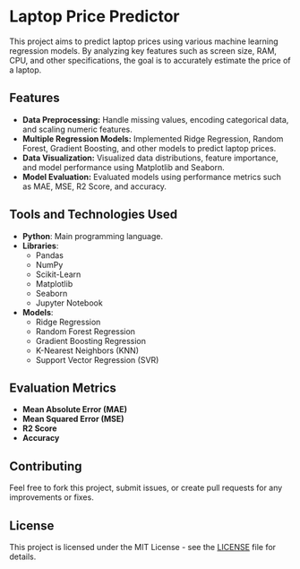 # Laptop Price Predictor

This project aims to predict laptop prices using various machine learning regression models. By analyzing key features such as screen size, RAM, CPU, and other specifications, the goal is to accurately estimate the price of a laptop.

## Features

- **Data Preprocessing:** Handle missing values, encoding categorical data, and scaling numeric features.
- **Multiple Regression Models:** Implemented Ridge Regression, Random Forest, Gradient Boosting, and other models to predict laptop prices.
- **Data Visualization:** Visualized data distributions, feature importance, and model performance using Matplotlib and Seaborn.
- **Model Evaluation:** Evaluated models using performance metrics such as MAE, MSE, R2 Score, and accuracy.

## Tools and Technologies Used

- **Python**: Main programming language.
- **Libraries**:
  - Pandas
  - NumPy
  - Scikit-Learn
  - Matplotlib
  - Seaborn
  - Jupyter Notebook
- **Models**:
  - Ridge Regression
  - Random Forest Regression
  - Gradient Boosting Regression
  - K-Nearest Neighbors (KNN)
  - Support Vector Regression (SVR)


## Evaluation Metrics

- **Mean Absolute Error (MAE)**
- **Mean Squared Error (MSE)**
- **R2 Score**
- **Accuracy**

## Contributing

Feel free to fork this project, submit issues, or create pull requests for any improvements or fixes.

## License

This project is licensed under the MIT License - see the [LICENSE](LICENSE) file for details.
